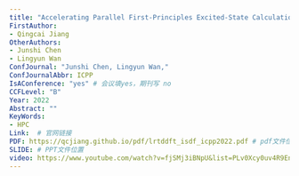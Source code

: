 ```yaml
---
title: "Accelerating Parallel First-Principles Excited-State Calculation by Low-Rank Approximation with K-Means Clustering"
FirstAuthor:
- Qingcai Jiang
OtherAuthors:
- Junshi Chen
- Lingyun Wan
ConfJournal: "Junshi Chen, Lingyun Wan,"
ConfJournalAbbr: ICPP
IsAConference: "yes" # 会议填yes，期刊写 no
CCFLevel: "B" 
Year: 2022
Abstract: ""
KeyWords:
- HPC
Link:  # 官网链接 
PDF: https://qcjiang.github.io/pdf/lrtddft_isdf_icpp2022.pdf # pdf文件位置
SLIDE: # PPT文件位置
video: https://www.youtube.com/watch?v=fjSMj3iBNpU&list=PLv0Xcy0uv4R9EnuG01ZC8Ega5oydARAmT&index=3&ab_channel=ICPP2022 # 会议视频
---
```

